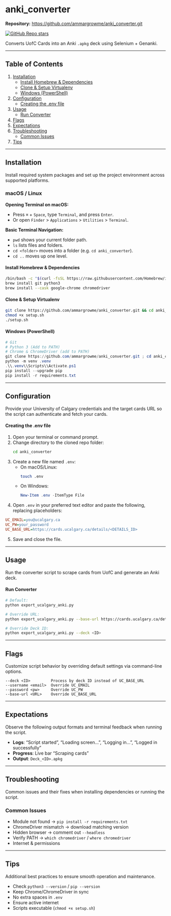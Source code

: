 # anki_converter

**Repository:** https://github.com/ammargrowme/anki_converter.git

[![GitHub Repo stars](https://img.shields.io/github/stars/ammargrowme/anki_converter)](https://github.com/ammargrowme/anki_converter)

Converts UofC Cards into an Anki `.apkg` deck using Selenium + Genanki.

---

## Table of Contents

1. [Installation](#installation)
   - [Install Homebrew & Dependencies](#install-homebrew--dependencies)
   - [Clone & Setup Virtualenv](#clone--setup-virtualenv)
   - [Windows (PowerShell)](#windows-powershell)
2. [Configuration](#configuration)
   - [Creating the .env file](#creating-the-env-file)
3. [Usage](#usage)
   - [Run Converter](#run-converter)
4. [Flags](#flags)
5. [Expectations](#expectations)
6. [Troubleshooting](#troubleshooting)
   - [Common Issues](#common-issues)
7. [Tips](#tips)

---

## Installation

Install required system packages and set up the project environment across supported platforms.

### macOS / Linux

**Opening Terminal on macOS:**

- Press `⌘` + `Space`, type `Terminal`, and press `Enter`.
- Or open `Finder` > `Applications` > `Utilities` > `Terminal`.

**Basic Terminal Navigation:**

- `pwd` shows your current folder path.
- `ls` lists files and folders.
- `cd <folder>` moves into a folder (e.g. `cd anki_converter`).
- `cd ..` moves up one level.

#### Install Homebrew & Dependencies

```bash
/bin/bash -c "$(curl -fsSL https://raw.githubusercontent.com/Homebrew/install/HEAD/install.sh)"
brew install git python3
brew install --cask google-chrome chromedriver
```

#### Clone & Setup Virtualenv

```bash
git clone https://github.com/ammargrowme/anki_converter.git && cd anki_converter
chmod +x setup.sh
./setup.sh
```

#### Windows (PowerShell)

```powershell
# Git
# Python 3 (Add to PATH)
# Chrome & ChromeDriver (add to PATH)
git clone https://github.com/ammargrowme/anki_converter.git ; cd anki_converter
python -m venv .venv
.\\.venv\\Scripts\\Activate.ps1
pip install --upgrade pip
pip install -r requirements.txt
```

---

## Configuration

Provide your University of Calgary credentials and the target cards URL so the script can authenticate and fetch your cards.

#### Creating the .env file

1. Open your terminal or command prompt.
2. Change directory to the cloned repo folder:
   ```bash
   cd anki_converter
   ```
3. Create a new file named `.env`:
   - On macOS/Linux:
     ```bash
     touch .env
     ```
   - On Windows:
     ```powershell
     New-Item .env -ItemType File
     ```
4. Open `.env` in your preferred text editor and paste the following, replacing placeholders:

```ini
UC_EMAIL=you@ucalgary.ca
UC_PW=your_password
UC_BASE_URL=https://cards.ucalgary.ca/details/<DETAILS_ID>
```

5. Save and close the file.

---

## Usage

Run the converter script to scrape cards from UofC and generate an Anki deck.

#### Run Converter

```bash
# Default:
python export_ucalgary_anki.py

# Override URL:
python export_ucalgary_anki.py --base-url https://cards.ucalgary.ca/details/12345

# Override Deck ID:
python export_ucalgary_anki.py --deck <ID>
```

---

## Flags

Customize script behavior by overriding default settings via command-line options.

```text
--deck <ID>         Process by deck ID instead of UC_BASE_URL
--username <email>  Override UC_EMAIL
--password <pw>     Override UC_PW
--base-url <URL>    Override UC_BASE_URL
```

---

## Expectations

Observe the following output formats and terminal feedback when running the script.

- **Logs**: “Script started”, “Loading screen…”, “Logging in…”, “Logged in successfully”
- **Progress**: Live bar “Scraping cards”
- **Output**: `Deck_<ID>.apkg`

---

## Troubleshooting

Common issues and their fixes when installing dependencies or running the script.

### Common Issues

- Module not found → `pip install -r requirements.txt`
- ChromeDriver mismatch → download matching version
- Hidden browser → comment out `--headless`
- Verify PATH → `which chromedriver` / `where chromedriver`
- Internet & permissions

---

## Tips

Additional best practices to ensure smooth operation and maintenance.

- Check `python3 --version` / `pip --version`
- Keep Chrome/ChromeDriver in sync
- No extra spaces in `.env`
- Ensure active internet
- Scripts executable (`chmod +x setup.sh`)
